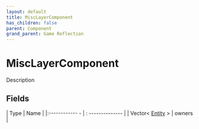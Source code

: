 ```yaml
---
layout: default
title: MiscLayerComponent
has_children: false
parent: Component
grand_parent: Game Reflection
---
```

# MiscLayerComponent
Description 

## Fields
| Type | Name |
|:------------ - | : -------------- |
| Vector< [Entity](game-reflection/classes/entity.md) > | owners |
